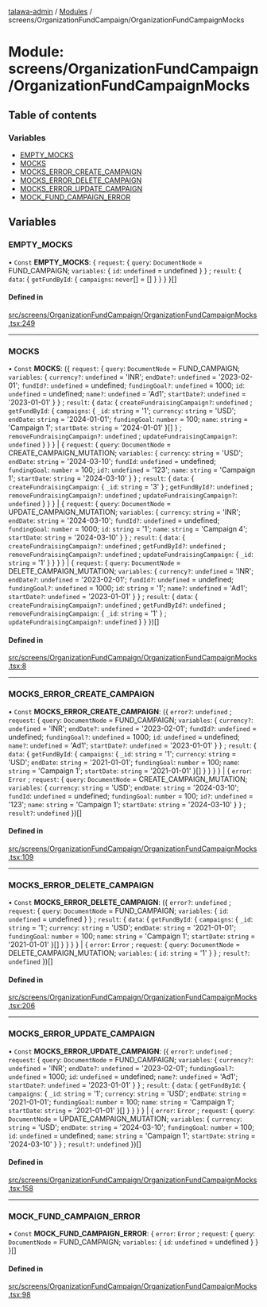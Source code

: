 [talawa-admin](../README.md) / [Modules](../modules.md) / screens/OrganizationFundCampaign/OrganizationFundCampaignMocks

# Module: screens/OrganizationFundCampaign/OrganizationFundCampaignMocks

## Table of contents

### Variables

- [EMPTY\_MOCKS](screens_OrganizationFundCampaign_OrganizationFundCampaignMocks.md#empty_mocks)
- [MOCKS](screens_OrganizationFundCampaign_OrganizationFundCampaignMocks.md#mocks)
- [MOCKS\_ERROR\_CREATE\_CAMPAIGN](screens_OrganizationFundCampaign_OrganizationFundCampaignMocks.md#mocks_error_create_campaign)
- [MOCKS\_ERROR\_DELETE\_CAMPAIGN](screens_OrganizationFundCampaign_OrganizationFundCampaignMocks.md#mocks_error_delete_campaign)
- [MOCKS\_ERROR\_UPDATE\_CAMPAIGN](screens_OrganizationFundCampaign_OrganizationFundCampaignMocks.md#mocks_error_update_campaign)
- [MOCK\_FUND\_CAMPAIGN\_ERROR](screens_OrganizationFundCampaign_OrganizationFundCampaignMocks.md#mock_fund_campaign_error)

## Variables

### EMPTY\_MOCKS

• `Const` **EMPTY\_MOCKS**: \{ `request`: \{ `query`: `DocumentNode` = FUND\_CAMPAIGN; `variables`: \{ `id`: `undefined` = undefined \}  \} ; `result`: \{ `data`: \{ `getFundById`: \{ `campaigns`: `never`[] = [] \}  \}  \}  \}[]

#### Defined in

[src/screens/OrganizationFundCampaign/OrganizationFundCampaignMocks.tsx:249](https://github.com/AdityaRaimec22/talawa-admin/blob/234b10f/src/screens/OrganizationFundCampaign/OrganizationFundCampaignMocks.tsx#L249)

___

### MOCKS

• `Const` **MOCKS**: (\{ `request`: \{ `query`: `DocumentNode` = FUND\_CAMPAIGN; `variables`: \{ `currency?`: `undefined` = 'INR'; `endDate?`: `undefined` = '2023-02-01'; `fundId?`: `undefined` = undefined; `fundingGoal?`: `undefined` = 1000; `id`: `undefined` = undefined; `name?`: `undefined` = 'Ad1'; `startDate?`: `undefined` = '2023-01-01' \}  \} ; `result`: \{ `data`: \{ `createFundraisingCampaign?`: `undefined` ; `getFundById`: \{ `campaigns`: \{ `_id`: `string` = '1'; `currency`: `string` = 'USD'; `endDate`: `string` = '2024-01-01'; `fundingGoal`: `number` = 100; `name`: `string` = 'Campaign 1'; `startDate`: `string` = '2024-01-01' \}[]  \} ; `removeFundraisingCampaign?`: `undefined` ; `updateFundraisingCampaign?`: `undefined`  \}  \}  \} \| \{ `request`: \{ `query`: `DocumentNode` = CREATE\_CAMPAIGN\_MUTATION; `variables`: \{ `currency`: `string` = 'USD'; `endDate`: `string` = '2024-03-10'; `fundId`: `undefined` = undefined; `fundingGoal`: `number` = 100; `id?`: `undefined` = '123'; `name`: `string` = 'Campaign 1'; `startDate`: `string` = '2024-03-10' \}  \} ; `result`: \{ `data`: \{ `createFundraisingCampaign`: \{ `_id`: `string` = '3' \} ; `getFundById?`: `undefined` ; `removeFundraisingCampaign?`: `undefined` ; `updateFundraisingCampaign?`: `undefined`  \}  \}  \} \| \{ `request`: \{ `query`: `DocumentNode` = UPDATE\_CAMPAIGN\_MUTATION; `variables`: \{ `currency`: `string` = 'INR'; `endDate`: `string` = '2024-03-10'; `fundId?`: `undefined` = undefined; `fundingGoal`: `number` = 1000; `id`: `string` = '1'; `name`: `string` = 'Campaign 4'; `startDate`: `string` = '2024-03-10' \}  \} ; `result`: \{ `data`: \{ `createFundraisingCampaign?`: `undefined` ; `getFundById?`: `undefined` ; `removeFundraisingCampaign?`: `undefined` ; `updateFundraisingCampaign`: \{ `_id`: `string` = '1' \}  \}  \}  \} \| \{ `request`: \{ `query`: `DocumentNode` = DELETE\_CAMPAIGN\_MUTATION; `variables`: \{ `currency?`: `undefined` = 'INR'; `endDate?`: `undefined` = '2023-02-01'; `fundId?`: `undefined` = undefined; `fundingGoal?`: `undefined` = 1000; `id`: `string` = '1'; `name?`: `undefined` = 'Ad1'; `startDate?`: `undefined` = '2023-01-01' \}  \} ; `result`: \{ `data`: \{ `createFundraisingCampaign?`: `undefined` ; `getFundById?`: `undefined` ; `removeFundraisingCampaign`: \{ `_id`: `string` = '1' \} ; `updateFundraisingCampaign?`: `undefined`  \}  \}  \})[]

#### Defined in

[src/screens/OrganizationFundCampaign/OrganizationFundCampaignMocks.tsx:8](https://github.com/AdityaRaimec22/talawa-admin/blob/234b10f/src/screens/OrganizationFundCampaign/OrganizationFundCampaignMocks.tsx#L8)

___

### MOCKS\_ERROR\_CREATE\_CAMPAIGN

• `Const` **MOCKS\_ERROR\_CREATE\_CAMPAIGN**: (\{ `error?`: `undefined` ; `request`: \{ `query`: `DocumentNode` = FUND\_CAMPAIGN; `variables`: \{ `currency?`: `undefined` = 'INR'; `endDate?`: `undefined` = '2023-02-01'; `fundId?`: `undefined` = undefined; `fundingGoal?`: `undefined` = 1000; `id`: `undefined` = undefined; `name?`: `undefined` = 'Ad1'; `startDate?`: `undefined` = '2023-01-01' \}  \} ; `result`: \{ `data`: \{ `getFundById`: \{ `campaigns`: \{ `_id`: `string` = '1'; `currency`: `string` = 'USD'; `endDate`: `string` = '2021-01-01'; `fundingGoal`: `number` = 100; `name`: `string` = 'Campaign 1'; `startDate`: `string` = '2021-01-01' \}[]  \}  \}  \}  \} \| \{ `error`: `Error` ; `request`: \{ `query`: `DocumentNode` = CREATE\_CAMPAIGN\_MUTATION; `variables`: \{ `currency`: `string` = 'USD'; `endDate`: `string` = '2024-03-10'; `fundId`: `undefined` = undefined; `fundingGoal`: `number` = 100; `id?`: `undefined` = '123'; `name`: `string` = 'Campaign 1'; `startDate`: `string` = '2024-03-10' \}  \} ; `result?`: `undefined`  \})[]

#### Defined in

[src/screens/OrganizationFundCampaign/OrganizationFundCampaignMocks.tsx:109](https://github.com/AdityaRaimec22/talawa-admin/blob/234b10f/src/screens/OrganizationFundCampaign/OrganizationFundCampaignMocks.tsx#L109)

___

### MOCKS\_ERROR\_DELETE\_CAMPAIGN

• `Const` **MOCKS\_ERROR\_DELETE\_CAMPAIGN**: (\{ `error?`: `undefined` ; `request`: \{ `query`: `DocumentNode` = FUND\_CAMPAIGN; `variables`: \{ `id`: `undefined` = undefined \}  \} ; `result`: \{ `data`: \{ `getFundById`: \{ `campaigns`: \{ `_id`: `string` = '1'; `currency`: `string` = 'USD'; `endDate`: `string` = '2021-01-01'; `fundingGoal`: `number` = 100; `name`: `string` = 'Campaign 1'; `startDate`: `string` = '2021-01-01' \}[]  \}  \}  \}  \} \| \{ `error`: `Error` ; `request`: \{ `query`: `DocumentNode` = DELETE\_CAMPAIGN\_MUTATION; `variables`: \{ `id`: `string` = '1' \}  \} ; `result?`: `undefined`  \})[]

#### Defined in

[src/screens/OrganizationFundCampaign/OrganizationFundCampaignMocks.tsx:206](https://github.com/AdityaRaimec22/talawa-admin/blob/234b10f/src/screens/OrganizationFundCampaign/OrganizationFundCampaignMocks.tsx#L206)

___

### MOCKS\_ERROR\_UPDATE\_CAMPAIGN

• `Const` **MOCKS\_ERROR\_UPDATE\_CAMPAIGN**: (\{ `error?`: `undefined` ; `request`: \{ `query`: `DocumentNode` = FUND\_CAMPAIGN; `variables`: \{ `currency?`: `undefined` = 'INR'; `endDate?`: `undefined` = '2023-02-01'; `fundingGoal?`: `undefined` = 1000; `id`: `undefined` = undefined; `name?`: `undefined` = 'Ad1'; `startDate?`: `undefined` = '2023-01-01' \}  \} ; `result`: \{ `data`: \{ `getFundById`: \{ `campaigns`: \{ `_id`: `string` = '1'; `currency`: `string` = 'USD'; `endDate`: `string` = '2021-01-01'; `fundingGoal`: `number` = 100; `name`: `string` = 'Campaign 1'; `startDate`: `string` = '2021-01-01' \}[]  \}  \}  \}  \} \| \{ `error`: `Error` ; `request`: \{ `query`: `DocumentNode` = UPDATE\_CAMPAIGN\_MUTATION; `variables`: \{ `currency`: `string` = 'USD'; `endDate`: `string` = '2024-03-10'; `fundingGoal`: `number` = 100; `id`: `undefined` = undefined; `name`: `string` = 'Campaign 1'; `startDate`: `string` = '2024-03-10' \}  \} ; `result?`: `undefined`  \})[]

#### Defined in

[src/screens/OrganizationFundCampaign/OrganizationFundCampaignMocks.tsx:158](https://github.com/AdityaRaimec22/talawa-admin/blob/234b10f/src/screens/OrganizationFundCampaign/OrganizationFundCampaignMocks.tsx#L158)

___

### MOCK\_FUND\_CAMPAIGN\_ERROR

• `Const` **MOCK\_FUND\_CAMPAIGN\_ERROR**: \{ `error`: `Error` ; `request`: \{ `query`: `DocumentNode` = FUND\_CAMPAIGN; `variables`: \{ `id`: `undefined` = undefined \}  \}  \}[]

#### Defined in

[src/screens/OrganizationFundCampaign/OrganizationFundCampaignMocks.tsx:98](https://github.com/AdityaRaimec22/talawa-admin/blob/234b10f/src/screens/OrganizationFundCampaign/OrganizationFundCampaignMocks.tsx#L98)
